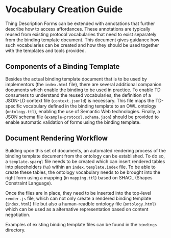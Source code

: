 # Vocabulary Creation Guide

Thing Description Forms can be extended with annotations that further describe how to access affordances.
These annotations are typically reused from existing protocol vocabularies that need to exist separately from the binding template document.
This document gives guidance how such vocabularies can be created and how they should be used together with the templates and tools provided.

## Components of a Binding Template

Besides the actual binding template document that is to be used by implementors
(the `index.html` file), there are several additional companion documents which
enable the binding to be used in practice.
To enable TD consumers to understand the reused vocabularies, the definition of a
JSON-LD context file (`context.jsonld`) is necessary.
This file maps the TD-specific vocabulary defined in the binding template to an
OWL ontology (`ontology.ttl`), enabling the use of Semantic Web technologies.
Finally, a JSON schema file (`example-protocol.schema.json`) should be provided
to enable automatic validation of forms using the binding template.

## Document Rendering Workflow

Building upon this set of documents, an automated rendering process of the
binding template document from the ontology can be established.
To do so, a `template.sparql` file needs to be created which can insert rendered
tables into placeholders (`%s`) within an `index.template.index` file.
To be able to create these tables, the ontology vocabulary needs to be brought
into the right form using a mapping (in `mapping.ttl`) based on SHACL
(Shapes Constraint Language).

Once the files are in place, they need to be inserted into the top-level
`render.js` file, which can not only create a rendered binding template
(`index.html`) file but also a human-readble ontology file (`ontology.html`)
which can be used as a alternative representation based on content negotiation.

Examples of existing binding template files can be found in the `bindings`
directory.
<!-- TODO: Expand template for binding templates -->
